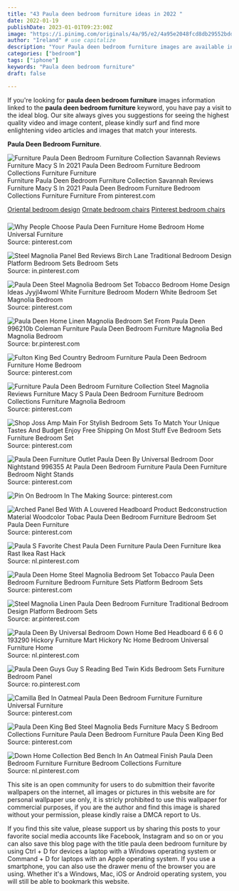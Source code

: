 ```yaml
---
title: "43 Paula deen bedroom furniture ideas in 2022 "
date: 2022-01-19
publishDate: 2023-01-01T09:23:00Z
image: "https://i.pinimg.com/originals/4a/95/e2/4a95e2048fcd8db29552bddb607930ff.jpg"
author: "Ireland" # use capitalize
description: "Your Paula deen bedroom furniture images are available in this site. Paula deen bedroom furniture are a topic that is being searched for and liked by netizens today. You can Download the Paula deen bedroom furniture files here. Find and Download all free photos and vectors."
categories: ["bedroom"]
tags: ["iphone"]
keywords: "Paula deen bedroom furniture"
draft: false

---
```


If you're looking for **paula deen bedroom furniture** images information linked to the **paula deen bedroom furniture** keyword, you have pay a visit to the ideal  blog.  Our site always  gives you  suggestions  for seeing  the highest  quality video and image  content, please kindly surf and find more enlightening video articles and images  that match your interests.

**Paula Deen Bedroom Furniture**. 

![Furniture Paula Deen Bedroom Furniture Collection Savannah Reviews Furniture Macy S In 2021 Paula Deen Bedroom Furniture Bedroom Collections Furniture Furniture](https://i.pinimg.com/originals/fc/41/2a/fc412a387d9fb43cc411adc04cdc70d1.jpg "Furniture Paula Deen Bedroom Furniture Collection Savannah Reviews Furniture Macy S In 2021 Paula Deen Bedroom Furniture Bedroom Collections Furniture Furniture")
Furniture Paula Deen Bedroom Furniture Collection Savannah Reviews Furniture Macy S In 2021 Paula Deen Bedroom Furniture Bedroom Collections Furniture Furniture From pinterest.com

[Oriental bedroom design](/oriental-bedroom-design/)
[Ornate bedroom chairs](/ornate-bedroom-chairs/)
[Pinterest bedroom chairs](/pinterest-bedroom-chairs/)



### 

 


![Why People Choose Paula Deen Furniture Home Bedroom Home Universal Furniture](https://i.pinimg.com/originals/81/a3/b6/81a3b60eac5f277b651ce9318dcf50fd.jpg "Why People Choose Paula Deen Furniture Home Bedroom Home Universal Furniture")
Source: pinterest.com

 

![Steel Magnolia Panel Bed Reviews Birch Lane Traditional Bedroom Design Platform Bedroom Sets Bedroom Sets](https://i.pinimg.com/originals/a5/94/45/a59445f119b3d58a0a326be6a7648a86.jpg "Steel Magnolia Panel Bed Reviews Birch Lane Traditional Bedroom Design Platform Bedroom Sets Bedroom Sets")
Source: in.pinterest.com

 

![Paula Deen Steel Magnolia Bedroom Set Tobacco Bedroom Home Design Ideas Jyyjl4woml White Furniture Bedroom Modern White Bedroom Set Magnolia Bedroom](https://i.pinimg.com/originals/50/5f/ab/505fab06a1c71b483b82d605a3858ef3.jpg "Paula Deen Steel Magnolia Bedroom Set Tobacco Bedroom Home Design Ideas Jyyjl4woml White Furniture Bedroom Modern White Bedroom Set Magnolia Bedroom")
Source: pinterest.com

 

![Paula Deen Home Linen Magnolia Bedroom Set From Paula Deen 996210b Coleman Furniture Paula Deen Bedroom Furniture Magnolia Bed Magnolia Bedroom](https://i.pinimg.com/736x/a6/bc/d7/a6bcd773894d564a25e5750dd56b5840.jpg "Paula Deen Home Linen Magnolia Bedroom Set From Paula Deen 996210b Coleman Furniture Paula Deen Bedroom Furniture Magnolia Bed Magnolia Bedroom")
Source: br.pinterest.com

 

![Fulton King Bed Country Bedroom Furniture Paula Deen Bedroom Furniture Home Bedroom](https://i.pinimg.com/originals/a0/cd/22/a0cd22a4d8beac478c1d53ff79d289d6.jpg "Fulton King Bed Country Bedroom Furniture Paula Deen Bedroom Furniture Home Bedroom")
Source: pinterest.com

 

![Furniture Paula Deen Bedroom Furniture Collection Steel Magnolia Reviews Furniture Macy S Paula Deen Bedroom Furniture Bedroom Collections Furniture Magnolia Bedroom](https://i.pinimg.com/originals/59/b5/56/59b55620fc22a8202635c5456b64e678.jpg "Furniture Paula Deen Bedroom Furniture Collection Steel Magnolia Reviews Furniture Macy S Paula Deen Bedroom Furniture Bedroom Collections Furniture Magnolia Bedroom")
Source: pinterest.com

 

![Shop Joss Amp Main For Stylish Bedroom Sets To Match Your Unique Tastes And Budget Enjoy Free Shipping On Most Stuff Eve Bedroom Sets Furniture Bedroom Set](https://i.pinimg.com/474x/c1/fd/42/c1fd4299d760dc8287ba63a7e06c709f.jpg "Shop Joss Amp Main For Stylish Bedroom Sets To Match Your Unique Tastes And Budget Enjoy Free Shipping On Most Stuff Eve Bedroom Sets Furniture Bedroom Set")
Source: pinterest.com

 

![Paula Deen Furniture Outlet Paula Deen By Universal Bedroom Door Nightstand 996355 At Paula Deen Bedroom Furniture Paula Deen Furniture Bedroom Night Stands](https://i.pinimg.com/736x/0a/35/ed/0a35ed4e9e2c7febc10d64c80bdbcd44--bedroom-doors-bedroom-furniture.jpg "Paula Deen Furniture Outlet Paula Deen By Universal Bedroom Door Nightstand 996355 At Paula Deen Bedroom Furniture Paula Deen Furniture Bedroom Night Stands")
Source: pinterest.com

 

![Pin On Bedroom In The Making](https://i.pinimg.com/originals/f0/ee/43/f0ee43ac2cf1a78f9337eeea93296885.jpg "Pin On Bedroom In The Making")
Source: pinterest.com

 

![Arched Panel Bed With A Louvered Headboard Product Bedconstruction Material Woodcolor Tobac Paula Deen Bedroom Furniture Bedroom Set Paula Deen Furniture](https://i.pinimg.com/originals/e5/84/e6/e584e602ce8b3b6872f8e6d930135c34.jpg "Arched Panel Bed With A Louvered Headboard Product Bedconstruction Material Woodcolor Tobac Paula Deen Bedroom Furniture Bedroom Set Paula Deen Furniture")
Source: pinterest.com

 

![Paula S Favorite Chest Paula Deen Furniture Paula Deen Furniture Ikea Rast Ikea Rast Hack](https://i.pinimg.com/originals/94/7e/e8/947ee823a32f94d7117b6ac90efa9695.jpg "Paula S Favorite Chest Paula Deen Furniture Paula Deen Furniture Ikea Rast Ikea Rast Hack")
Source: nl.pinterest.com

 

![Paula Deen Home Steel Magnolia Bedroom Set Tobacco Paula Deen Bedroom Furniture Bedroom Furniture Sets Platform Bedroom Sets](https://i.pinimg.com/originals/dd/3a/91/dd3a91dc2bf7c2b0c9325c959be5d510.jpg "Paula Deen Home Steel Magnolia Bedroom Set Tobacco Paula Deen Bedroom Furniture Bedroom Furniture Sets Platform Bedroom Sets")
Source: pinterest.com

 

![Steel Magnolia Linen Paula Deen Bedroom Furniture Traditional Bedroom Design Platform Bedroom Sets](https://i.pinimg.com/originals/c5/e9/a8/c5e9a8324f21c0aba405b9a265a4c0d4.jpg "Steel Magnolia Linen Paula Deen Bedroom Furniture Traditional Bedroom Design Platform Bedroom Sets")
Source: ar.pinterest.com

 

![Paula Deen By Universal Bedroom Down Home Bed Headboard 6 6 6 0 193290 Hickory Furniture Mart Hickory Nc Home Bedroom Universal Furniture Home](https://i.pinimg.com/originals/a3/db/6e/a3db6e3e6254cb91f73d7874efff9bef.jpg "Paula Deen By Universal Bedroom Down Home Bed Headboard 6 6 6 0 193290 Hickory Furniture Mart Hickory Nc Home Bedroom Universal Furniture Home")
Source: nl.pinterest.com

 

![Paula Deen Guys Guy S Reading Bed Twin Kids Bedroom Sets Furniture Bedroom Panel](https://i.pinimg.com/originals/3b/a9/25/3ba925f101245636d7385498209c48e2.jpg "Paula Deen Guys Guy S Reading Bed Twin Kids Bedroom Sets Furniture Bedroom Panel")
Source: ro.pinterest.com

 

![Camilla Bed In Oatmeal Paula Deen Bedroom Furniture Furniture Universal Furniture](https://i.pinimg.com/originals/e6/fb/8e/e6fb8e4dc59ebb5087e2a14a484b711f.jpg "Camilla Bed In Oatmeal Paula Deen Bedroom Furniture Furniture Universal Furniture")
Source: pinterest.com

 

![Paula Deen King Bed Steel Magnolia Beds Furniture Macy S Bedroom Collections Furniture Paula Deen Bedroom Furniture Paula Deen King Bed](https://i.pinimg.com/originals/c2/d4/03/c2d4037047dc5bfe92c7c2ac44a63c6a.jpg "Paula Deen King Bed Steel Magnolia Beds Furniture Macy S Bedroom Collections Furniture Paula Deen Bedroom Furniture Paula Deen King Bed")
Source: pinterest.com

 

![Down Home Collection Bed Bench In An Oatmeal Finish Paula Deen Bedroom Furniture Furniture Bedroom Collections Furniture](https://i.pinimg.com/originals/4a/95/e2/4a95e2048fcd8db29552bddb607930ff.jpg "Down Home Collection Bed Bench In An Oatmeal Finish Paula Deen Bedroom Furniture Furniture Bedroom Collections Furniture")
Source: nl.pinterest.com

 

This site is an open community for users to do submittion their favorite wallpapers on the internet, all images or pictures in this website are for personal wallpaper use only, it is stricly prohibited to use this wallpaper for commercial purposes, if you are the author and find this image is shared without your permission, please kindly raise a DMCA report to Us.

If you find this site value, please support us by sharing this posts to your favorite social media accounts like Facebook, Instagram and so on or you can also save this blog page with the title paula deen bedroom furniture by using Ctrl + D for devices a laptop with a Windows operating system or Command + D for laptops with an Apple operating system. If you use a smartphone, you can also use the drawer menu of the browser you are using. Whether it's a Windows, Mac, iOS or Android operating system, you will still be able to bookmark this website.
